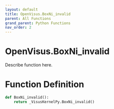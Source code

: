 ```yaml
---
layout: default
title: OpenVisus.BoxNi_invalid
parent: All Functions
grand_parent: Python Functions
nav_order: 2
---
```


# OpenVisus.BoxNi_invalid

Describe function here.

# Function Definition

```python
def BoxNi_invalid():
    return _VisusKernelPy.BoxNi_invalid()
```